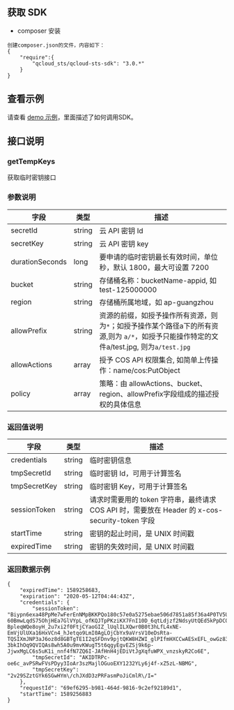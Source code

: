 ## 获取 SDK

- composer 安装
```
创建composer.json的文件，内容如下：
{
    "require":{
        "qcloud_sts/qcloud-sts-sdk": "3.0.*"
    }
}
```

## 查看示例

请查看 [demo 示例](https://github.com/tencentyun/qcloud-cos-sts-sdk/tree/master/php/demo)，里面描述了如何调用SDK。

## 接口说明

### getTempKeys

获取临时密钥接口

### 参数说明

|字段|类型|描述|
| ---- | ---- | ---- |
|secretId|string| 云 API 密钥 Id|
|secretKey|string| 云 API 密钥 key|
|durationSeconds|long| 要申请的临时密钥最长有效时间，单位秒，默认 1800，最大可设置 7200 |
|bucket|string| 存储桶名称：bucketName-appid, 如 test-125000000|
|region|string| 存储桶所属地域，如 ap-guangzhou|
|allowPrefix|string|资源的前缀，如授予操作所有资源，则为`*`；如授予操作某个路径a下的所有资源,则为 `a/*`，如授予只能操作特定的文件a/test.jpg, 则为`a/test.jpg`|
|allowActions|array| 授予 COS API 权限集合, 如简单上传操作：name/cos:PutObject|
|policy|array| 策略：由 allowActions、bucket、region、allowPrefix字段组成的描述授权的具体信息|

### 返回值说明

|字段|类型|描述|
| ---- | ---- | ---- |
|credentials | string | 临时密钥信息 |
|tmpSecretId | string | 临时密钥 Id，可用于计算签名 |
|tmpSecretKey | string | 临时密钥 Key，可用于计算签名 |
|sessionToken | string | 请求时需要用的 token 字符串，最终请求 COS API 时，需要放在 Header 的 x-cos-security-token 字段 |
|startTime | string | 密钥的起止时间，是 UNIX 时间戳 |
|expiredTime | string | 密钥的失效时间，是 UNIX 时间戳 |

### 返回数据示例

```
{
	"expiredTime": 1589258683,
	"expiration": "2020-05-12T04:44:43Z",
	"credentials": {
		"sessionToken": "Biypn6exa48PpMe7wFerEnNMpBKKPQo180c57e0a5275ebae506d7851a85f36a4P0TV5UFR3FYJjsoZA1tk6uRKoDRzc6-60BmwLqdS75OhjHEa7GlVYpL_ofKQJTpPKziKX7FnI10D_6qtLdjzf2NdsyUtQEd5kPpDCOQJZn9-BpleqWQe8oyH_2u7xi2f0FtjCYaoGIZ_lUqlILXQwr0B0t3hLfL4xNE-EmVjUlUXa16HxVCn4_hJetqo9LmI0AgLOjCbYx9aVrsV10eDsRta-TQSIXmJNP3aJ6oz8d8GBTgTE1I2qSFDnv9pjtQKW8HZWI_glPIfmHXCCwAESxEFL_owGz839Va0qYhF6LkfVmsuoU1zNcvJR1w3cIE6izV3SKHaOtWaew3IOervuOPoN3S2oYGNwv2EavtDAWyUBIeI7X6nMVzlpnyJ-3bkIhOq9QVIQAs8wh5A0u9mvKWugT5t6qgyEgvEZSj9k6p-JjwxMgLC6s5uK1i_nnf4fN7ZQ6I-JAfHnH4jEDiVtJgXqfuWPX_vnzskyR2Co6E",
		"tmpSecretId": "AKIDTRPc-oe6c_avPSRwFVsPDyy3IoAr3szMajlOGuoEXY1232YLy6j4f-xZ5zL-NBMG",
		"tmpSecretKey": "2v29SZztGYk6SGwHYm\/chJXdD3zPRFasmPoJiCmlR\/I="
	},
	"requestId": "69ef6295-b981-464d-9816-9c2ef92189d1",
	"startTime": 1589256883
}
```
